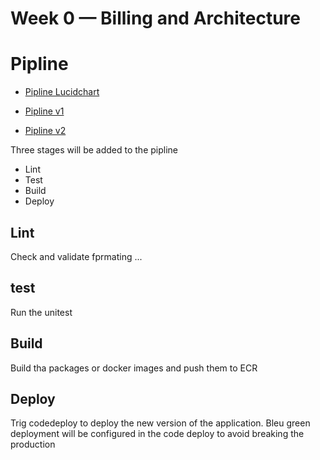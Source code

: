 # Week 0 — Billing and Architecture

# Pipline

- [Pipline Lucidchart](https://lucid.app/lucidchart/12ffdba1-6cff-46f2-b665-1a8773b81caf/edit?beaconFlowId=5E31E2692B026FAE&invitationId=inv_62dffc7f-1b95-46b9-94c8-2b8828bdf9ec&page=0_0#)

- [Pipline v1](../week0/images/Crudur%20-%20Pipline.png)
- [Pipline v2](../week0/images/Crudur%20-%20Pipline-v2.png)


Three stages will be added to the pipline

- Lint
- Test
- Build
- Deploy
  
## Lint
Check and validate fprmating ...

## test
Run the unitest 

## Build
Build tha packages or docker images and push them to ECR

## Deploy 
Trig codedeploy to deploy the new version of the application. Bleu green deployment will be configured in the code deploy to avoid breaking the production